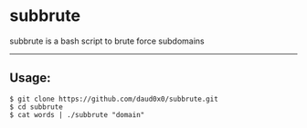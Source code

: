 # subbrute
subbrute is a bash script to brute force subdomains
___

## Usage:
	$ git clone https://github.com/daud0x0/subbrute.git
	$ cd subbrute
	$ cat words | ./subbrute "domain"
